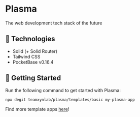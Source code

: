 # Plasma
The web development tech stack of the future

## 🤖 Technologies
- Solid (+ Solid Router)
- Tailwind CSS
- PocketBase v0.16.4

## 🚀 Getting Started
Run the following command to get started with Plasma:

```bash
npx degit teamxynlab/plasma/templates/basic my-plasma-app
```

Find more template apps [here](https://github.com/teamxynlab/plasma/tree/main/templates)!
